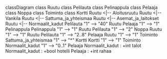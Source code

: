 classDiagram
    class Ruutu
    class Pelilauta
    class Pelinappula
    class Pelaaja
    class Noppa
    class Toiminto
    class Kortti
    Ruutu <|-- Aloitusruutu
    Ruutu <|-- Vankila
    Ruutu <|-- Sattuma_ja_yhteismaa
    Ruutu <|-- Asemat_ja_laitokset
    Ruutu <|-- Normaalit_kadut
    Pelilauta "1" --> "40" Ruutu
    Pelaaja "1" --> "1" Pelinappula
    Pelinappula "1" --> "1" Ruutu
    Pelilauta "1" --> "2" Noppa
    Ruutu "1" --> "1" Ruutu
    Pelilauta "1" --> "2..8" Pelaaja
    Ruutu "1" --> "1" Toiminto
    Sattuma_ja_yhteismaa "1" --> "*" Kortti
    Kortti "1" --> "1" Toiminto
    Normaalit_kadut "1" --> "0..1" Pelaaja
    Normaalit_kadut : +int talot
    Normaalit_kadut : +bool hotelli
    Pelaaja : +int rahaa
